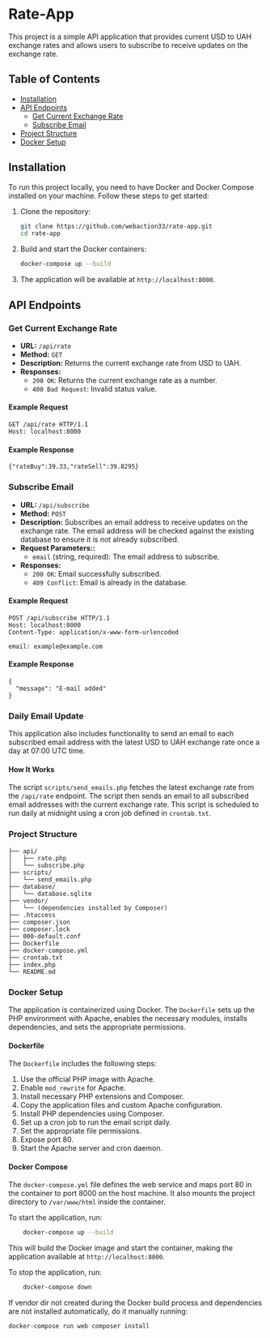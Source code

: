 # Rate-App

This project is a simple API application that provides current USD to UAH exchange rates and allows users to subscribe to receive updates on the exchange rate.

## Table of Contents

- [Installation](#installation)
- [API Endpoints](#api-endpoints)
  - [Get Current Exchange Rate](#get-current-exchange-rate)
  - [Subscribe Email](#subscribe-email)
- [Project Structure](#project-structure)
- [Docker Setup](#docker-setup)

## Installation

To run this project locally, you need to have Docker and Docker Compose installed on your machine. Follow these steps to get started:

1. Clone the repository:
    ```bash
    git clone https://github.com/webaction33/rate-app.git
    cd rate-app
    ```

2. Build and start the Docker containers:
    ```bash
    docker-compose up --build
    ```

3. The application will be available at `http://localhost:8000`.

## API Endpoints

### Get Current Exchange Rate

- **URL:** `/api/rate`
- **Method:** `GET`
- **Description:** Returns the current exchange rate from USD to UAH.
- **Responses:**
  - `200 OK`: Returns the current exchange rate as a number.
  - `400 Bad Request`: Invalid status value.

#### Example Request
```http
GET /api/rate HTTP/1.1
Host: localhost:8000
```

#### Example Response
```http
{"rateBuy":39.33,"rateSell":39.8295}
```

### Subscribe Email

- **URL:** `/api/subscribe`
- **Method:** `POST`
- **Description:** Subscribes an email address to receive updates on the exchange rate. The email address will be checked against the existing database to ensure it is not already subscribed.
- **Request Parameters::**
  - `email` (string, required): The email address to subscribe.
- **Responses:**
  - `200 OK`: Email successfully subscribed.
  - `409 Conflict`: Email is already in the database.
  
#### Example Request
```http
POST /api/subscribe HTTP/1.1
Host: localhost:8000
Content-Type: application/x-www-form-urlencoded

email: example@example.com
```

#### Example Response
```http
{
  "message": "E-mail added"
}
```

### Daily Email Update

This application also includes functionality to send an email to each subscribed email address with the latest USD to UAH exchange rate once a day at 07:00 UTC time.

#### How It Works
The script `scripts/send_emails.php` fetches the latest exchange rate from the `/api/rate` endpoint.
The script then sends an email to all subscribed email addresses with the current exchange rate.
This script is scheduled to run daily at midnight using a cron job defined in `crontab.txt`.

### Project Structure
```plaintext
├── api/
│   ├── rate.php
│   └── subscribe.php
├── scripts/
│   └── send_emails.php
├── database/
│   └── database.sqlite
├── vendor/
│   └── (dependencies installed by Composer)
├── .htaccess
├── composer.json
├── composer.lock
├── 000-default.conf
├── Dockerfile
├── docker-compose.yml
├── crontab.txt
├── index.php
└── README.md
```

### Docker Setup

The application is containerized using Docker. The `Dockerfile` sets up the PHP environment with Apache, enables the necessary modules, installs dependencies, and sets the appropriate permissions.

#### Dockerfile
The `Dockerfile` includes the following steps:

1. Use the official PHP image with Apache.
2. Enable `mod_rewrite` for Apache.
3. Install necessary PHP extensions and Composer.
4. Copy the application files and custom Apache configuration.
5. Install PHP dependencies using Composer.
6. Set up a cron job to run the email script daily.
7. Set the appropriate file permissions.
8. Expose port 80.
9. Start the Apache server and cron daemon.

#### Docker Compose
The `docker-compose.yml` file defines the web service and maps port 80 in the container to port 8000 on the host machine. It also mounts the project directory to `/var/www/html` inside the container.

To start the application, run:

```bash
    docker-compose up --build
```

This will build the Docker image and start the container, making the application available at `http://localhost:8000`.

To stop the application, run:

```bash
    docker-compose down
```

If vendor dir not created during the Docker build process and dependencies are not installed automatically, do it manually running:
```bash
docker-compose run web composer install
```